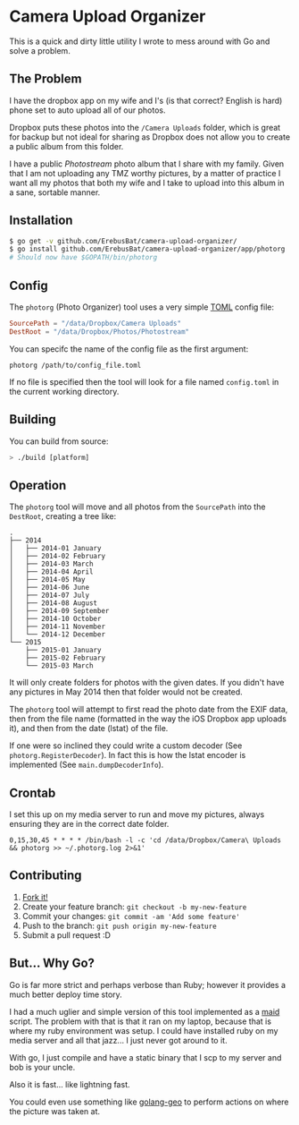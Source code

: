 # Camera Upload Organizer
This is a quick and dirty little utility I wrote to mess around with Go and solve a problem.

## The Problem
I have the dropbox app on my wife and I's (is that correct?  English is hard) phone set to auto upload all of our photos.

Dropbox puts these photos into the `/Camera Uploads` folder, which is great for backup but not ideal for sharing as Dropbox does not allow you to create a public album from this folder.

I have a public *Photostream* photo album that  I share with my family.  Given that I am not uploading any TMZ worthy pictures, by a matter of practice I want all my photos that both my wife and I take to upload into this album in a sane, sortable manner.

## Installation

~~~ sh
$ go get -v github.com/ErebusBat/camera-upload-organizer/
$ go install github.com/ErebusBat/camera-upload-organizer/app/photorg
# Should now have $GOPATH/bin/photorg
~~~

## Config
The `photorg` (Photo Organizer) tool uses a very simple [TOML](https://github.com/toml-lang/toml) config file:

~~~ toml
SourcePath = "/data/Dropbox/Camera Uploads"
DestRoot = "/data/Dropbox/Photos/Photostream"
~~~

You can specifc the name of the config file as the first argument:

    photorg /path/to/config_file.toml

If no file is specified then the tool will look for a file named `config.toml` in the current working directory.

## Building
You can build from source:

~~~ sh
> ./build [platform]
~~~

## Operation
The `photorg` tool will move and all photos from the `SourcePath` into the `DestRoot`, creating a tree like:

    .
    ├── 2014
    │   ├── 2014-01 January
    │   ├── 2014-02 February
    │   ├── 2014-03 March
    │   ├── 2014-04 April
    │   ├── 2014-05 May
    │   ├── 2014-06 June
    │   ├── 2014-07 July
    │   ├── 2014-08 August
    │   ├── 2014-09 September
    │   ├── 2014-10 October
    │   ├── 2014-11 November
    │   └── 2014-12 December
    └── 2015
        ├── 2015-01 January
        ├── 2015-02 February
        └── 2015-03 March

It will only create folders for photos with the given dates. If you didn't have any pictures in May 2014 then that folder would not be created.

The `photorg` tool will attempt to first read the photo date from the EXIF data, then from the file name (formatted in the way the iOS Dropbox app uploads it), and then from the date (lstat) of the file.

If one were so inclined they could write a custom decoder (See `photorg.RegisterDecoder`).  In fact this is how the lstat encoder is implemented (See `main.dumpDecoderInfo`).

## Crontab
I set this up on my media server to run and move my pictures, always ensuring they are in the correct date folder.

    0,15,30,45 * * * * /bin/bash -l -c 'cd /data/Dropbox/Camera\ Uploads && photorg >> ~/.photorg.log 2>&1'


## Contributing
1. [Fork it!](https://github.com/ErebusBat/camera-upload-organizer/fork)
2. Create your feature branch: `git checkout -b my-new-feature`
3. Commit your changes: `git commit -am 'Add some feature'`
4. Push to the branch: `git push origin my-new-feature`
5. Submit a pull request :D

## But... Why Go?
Go is far more strict and perhaps verbose than Ruby; however it provides a much better deploy time story.

I had a much uglier and simple version of this tool implemented as a [maid](https://github.com/benjaminoakes/maid) script.  The problem with that is that it ran on my laptop, because that is where my ruby environment was setup.  I could have installed ruby on my media server and all that jazz... I just never got around to it.

With go, I just compile and have a static binary that I scp to my server and bob is your uncle.

Also it is fast... like lightning fast.

You could even use something like [golang-geo](https://github.com/kellydunn/golang-geo) to perform actions on where the picture was taken at.
